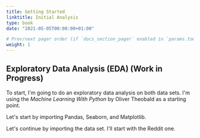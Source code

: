 ```yaml
---
title: Getting Started
linktitle: Initial Analysis
type: book
date: "2021-05-05T00:00:00+01:00"

# Prev/next pager order (if `docs_section_pager` enabled in `params.toml`)
weight: 1
---
```



## Exploratory Data Analysis (EDA) (Work in Progress)

To start, I'm going to do an exploratory data analysis on both data sets. I'm using the *Machine Learning With Python* by Oliver Theobald as a starting point. 


Let's start by importing Pandas, Seaborn, and Matplotlib.


Let's continue by importing the data set. I'll start with the Reddit one. 









